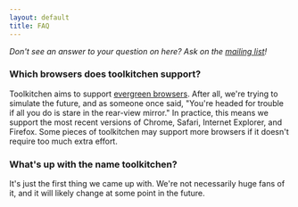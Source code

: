 ```yaml
---
layout: default
title: FAQ
---
```


*Don't see an answer to your question on here? Ask on the [mailing list](mailto:toolkitchen@googlegroups.com)!*

### Which browsers does toolkitchen support?
Toolkitchen aims to support [evergreen browsers](http://www.yetihq.com/blog/evergreen-web-browser/). After all, we're trying to simulate the future, and as someone once said, "You're headed for trouble if all you do is stare in the rear-view mirror." In practice, this means we support the most recent versions of Chrome, Safari, Internet Explorer, and Firefox. Some pieces of toolkitchen may support more browsers if it doesn't require too much extra effort.

### What's up with the name toolkitchen?
It's just the first thing we came up with. We're not necessarily huge fans of it, and it will likely change at some point in the future.